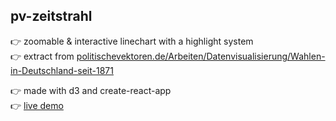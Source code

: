 ## pv-zeitstrahl

👉 zoomable & interactive linechart with a highlight system  
👉 extract from [politischevektoren.de/Arbeiten/Datenvisualisierung/Wahlen-in-Deutschland-seit-1871](https://politischevektoren.de/Arbeiten/Datenvisualisierung/Wahlen-in-Deutschland-seit-1871)

👉 made with d3 and create-react-app  
👉 [live demo](https://codesandbox.io/s/pv-zeitstrahl-xhrr83)

